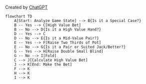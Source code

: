 Created by [ChatGPT](https://chat.openai.com/share/22684e47-53c6-4945-a671-4289d30ad16e) 

```mermaid
flowchart TD
    A[Start: Analyze Game State] --> B{Is it a Special Case?}
    B -- Yes --> C[High Value Bet]
    B -- No --> D{Is it a High Value Hand?}
    D -- Yes --> C
    D -- No --> E{Is it a Mid-Value Pair?}
    E -- Yes --> F[Raise Two Thirds of Pot]
    E -- No --> G{Is it a Pair or Suited Jack/Better?}
    G -- Yes --> H[Raise Double Small Blind]
    G -- No --> I[Fold]
    C --> J[Calculate High Value Bet]
    J --> K[End: Make the Bet]
    F --> K
    H --> K
    I --> K
```
